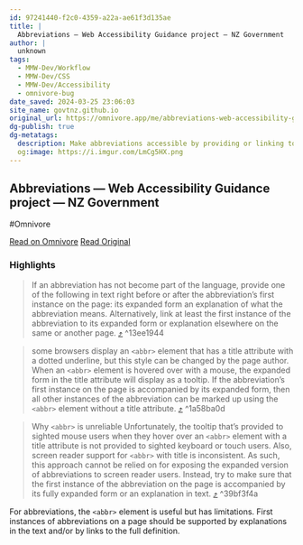```yaml
---
id: 97241440-f2c0-4359-a22a-ae61f3d135ae
title: |
  Abbreviations — Web Accessibility Guidance project — NZ Government
author: |
  unknown
tags:
  - MMW-Dev/Workflow
  - MMW-Dev/CSS
  - MMW-Dev/Accessibility
  - omnivore-bug
date_saved: 2024-03-25 23:06:03
site_name: govtnz.github.io
original_url: https://omnivore.app/me/abbreviations-web-accessibility-guidance-project-nz-government-18e750dd719
dg-publish: true
dg-metatags:
  description: Make abbreviations accessible by providing or linking to the expanded form the first time it’s used on the page.
  og:image: https://i.imgur.com/LmCg5HX.png
---
```


## Abbreviations — Web Accessibility Guidance project — NZ Government
#Omnivore

[Read on Omnivore](https://omnivore.app/me/abbreviations-web-accessibility-guidance-project-nz-government-18e750dd719)
[Read Original](https://govtnz.github.io/web-a11y-guidance/wct/abbreviations/)

### Highlights

> If an abbreviation has not become part of the language, provide one of the following in text right before or after the abbreviation’s first instance on the page:
> its expanded form
> an explanation of what the abbreviation means.
> Alternatively, link at least the first instance of the abbreviation to its expanded form or explanation elsewhere on the same or another page. [⤴️](https://omnivore.app/me/abbreviations-web-accessibility-guidance-project-nz-government-18e750dd719#13ee1944-974e-41df-939d-013d62e99e20)  ^13ee1944

> some browsers display an `<abbr>` element that has a title attribute with a dotted underline, but this style can be changed by the page author.
> When an `<abbr>` element is hovered over with a mouse, the expanded form in the title attribute will display as a tooltip.
> If the abbreviation’s first instance on the page is accompanied by its expanded form, then all other instances of the abbreviation can be marked up using the `<abbr>` element without a title attribute. [⤴️](https://omnivore.app/me/abbreviations-web-accessibility-guidance-project-nz-government-18e750dd719#1a58ba0d-54b2-416f-baec-f6913ab5c5fb)  ^1a58ba0d

> Why `<abbr>` is unreliable
> Unfortunately, the tooltip that’s provided to sighted mouse users when they hover over an `<abbr>` element with a title attribute is not provided to sighted keyboard or touch users. Also, screen reader support for `<abbr>` with title is inconsistent.
> As such, this approach cannot be relied on for exposing the expanded version of abbreviations to screen reader users. Instead, try to make sure that the first instance of the abbreviation on the page is accompanied by its fully expanded form or an explanation in text. [⤴️](https://omnivore.app/me/abbreviations-web-accessibility-guidance-project-nz-government-18e750dd719#39bf3f4a-9bce-4ed4-b730-0fdd0e3392b0)  ^39bf3f4a

For abbreviations, the `<abbr>` element is useful but has limitations. First instances of abbreviations on a page should be supported by explanations in the text and/or by links to the full definition.


